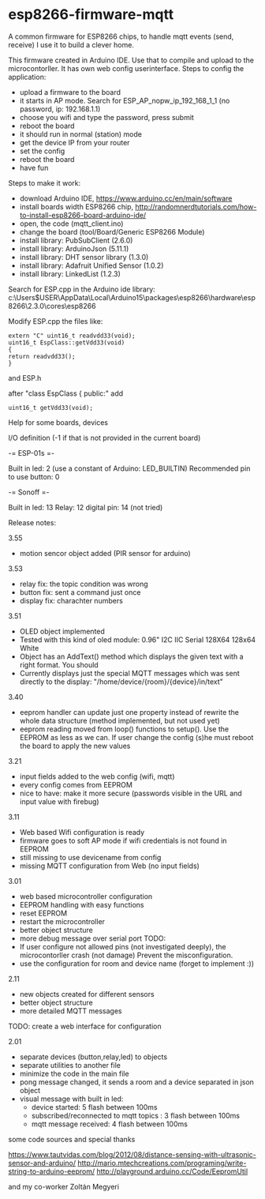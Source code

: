 # esp8266-firmware-mqtt
A common firmware for ESP8266 chips, to handle mqtt events (send, receive)
I use it to build a clever home.

This firmware created in Arduino IDE. Use that to compile and upload to the microcontorller.
It has own web config userinterface.
Steps to config the application:
  - upload a firmware to the board
  - it starts in AP mode. Search for ESP_AP_nopw_ip_192_168_1_1 (no password, ip: 192.168.1.1)
  - choose you wifi and type the password, press submit
  - reboot the board
  - it should run in normal (station) mode
  - get the device IP from your router
  - set the config
  - reboot the board
  - have fun

Steps to make it work:

  - download Arduino IDE, https://www.arduino.cc/en/main/software
  - install boards width ESP8266 chip, http://randomnerdtutorials.com/how-to-install-esp8266-board-arduino-ide/
  - open, the code (mqtt_client.ino)
  - change the board (tool/Board/Generic ESP8266 Module)
  - install library: PubSubClient (2.6.0)
  - install library: ArduinoJson (5.11.1)
  - install library: DHT sensor library (1.3.0)
  - install library: Adafruit Unified Sensor (1.0.2)
  - install library: LinkedList (1.2.3)
  
  Search for ESP.cpp in the Arduino ide library: c:\Users\$USER\AppData\Local\Arduino15\packages\esp8266\hardware\esp8266\2.3.0\cores\esp8266 
  
  
  Modify ESP.cpp the files like:
  ```
  extern "C" uint16_t readvdd33(void);
  uint16_t EspClass::getVdd33(void)
  {
  return readvdd33();
  }
  ```
  
  and ESP.h
  
  after 
  "class EspClass {
    public:" add
  ```
  uint16_t getVdd33(void); 
  ```

Help for some boards, devices

I/O definition (-1 if that is not provided in the current board)

-= ESP-01s =-

Built in led: 2 (use a constant of Arduino: LED_BUILTIN)
Recommended pin to use button: 0

-= Sonoff =-

Built in led: 13
Relay: 12
digital pin: 14 (not tried)


Release notes:

3.55
  - motion sencor object added (PIR sensor for arduino)

3.53
  - relay fix: the topic condition was wrong
  - button fix: sent a command just once
  - display fix: charachter numbers

3.51
  - OLED object implemented
  - Tested with this kind of oled module: 0.96" I2C IIC Serial 128X64 128x64 White
  - Object has an AddText() method which displays the given text with a right format. You should
  - Currently displays just the special MQTT messages which was sent directly to the display: "/home/device/{room}/{device}/in/text"

3.40
  - eeprom handler can update just one property instead of rewrite the whole data structure (method implemented, but not used yet)
  - eeprom reading moved from loop() functions to setup(). Use the EEPROM as less as we can. If user change the config (s)he must reboot the board to apply the new values

3.21
  - input fields added to the web config (wifi, mqtt)
  - every config comes from EEPROM
  - nice to have: make it more secure (passwords visible in the URL and input value with firebug)

3.11
  - Web based Wifi configuration is ready
  - firmware goes to soft AP mode if wifi credentials is not found in EEPROM
  - still missing to use devicename from config
  - missing MQTT configuration from Web (no input fields)

3.01 
  - web based microcontroller configuration
  - EEPROM handling with easy functions
  - reset EEPROM
  - restart the microcontroller
  - better object structure
  - more debug message over serial port
  TODO: 
  - If user configure not allowed pins (not investigated deeply), the microcontorller crash (not damage)
  Prevent the misconfiguration.
  - use the configuration for room and device name (forget to implement :))

2.11
  - new objects created for different sensors
  - better object structure
  - more detailed MQTT messages
  
  TODO: create a web interface for configuration

2.01
  - separate devices (button,relay,led) to objects
  - separate utilities to another file
  - minimize the code in the main file
  - pong message changed, it sends a room and a device separated in json object
  - visual message with built in led:
    - device started: 5 flash between 100ms
    - subscribed/reconnected to mqtt topics : 3 flash between 100ms
    - mqtt message received: 4 flash between 100ms
  

some code sources and special thanks

https://www.tautvidas.com/blog/2012/08/distance-sensing-with-ultrasonic-sensor-and-arduino/
http://mario.mtechcreations.com/programing/write-string-to-arduino-eeprom/
http://playground.arduino.cc/Code/EepromUtil

and my co-worker Zoltán Megyeri

